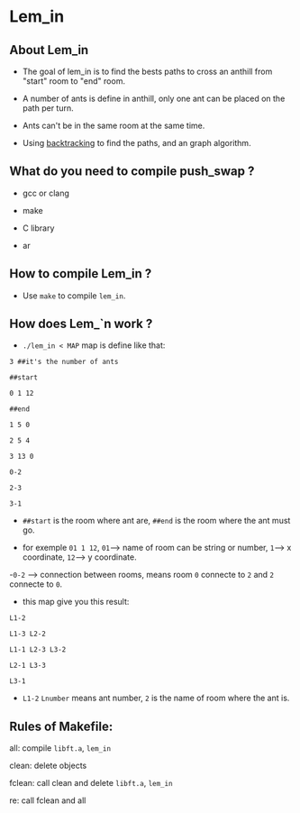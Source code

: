 # Lem_in

## About Lem_in

* The goal of lem_in is to find the bests paths to cross an anthill from "start" room to "end" room.

* A number of ants is define in anthill, only one ant can be placed on the path per turn.

* Ants can't be in the same room at the same time.

* Using [backtracking](https://en.m.wikipedia.org/wiki/Backtracking) to find the paths, and an graph algorithm.

## What do you need to compile push_swap ?

* gcc or clang

* make

* C library

* ar

## How to compile Lem_in ?

* Use `make` to compile `lem_in`.

## How does Lem_`n work ?

* `./lem_in < MAP` map is define like that:
```
3 ##it's the number of ants

##start

0 1 12

##end

1 5 0

2 5 4

3 13 0

0-2

2-3

3-1
```
- `##start` is the room where ant are, `##end` is the room where the ant must go.

- for exemple `01 1 12`, `01`--> name of room can be string or number, `1`--> x coordinate, `12`--> y coordinate.

-`0-2` --> connection between rooms, means room `0` connecte to `2` and `2` connecte to `0`.

- this map give you this result:

```
L1-2

L1-3 L2-2

L1-1 L2-3 L3-2

L2-1 L3-3

L3-1

```
- `L1-2` `Lnumber` means ant number, `2` is the name of room where the ant is. 


## Rules of Makefile:

all: compile `libft.a`, `lem_in`

clean: delete objects

fclean: call clean and delete `libft.a`, `lem_in`

re: call fclean and all

